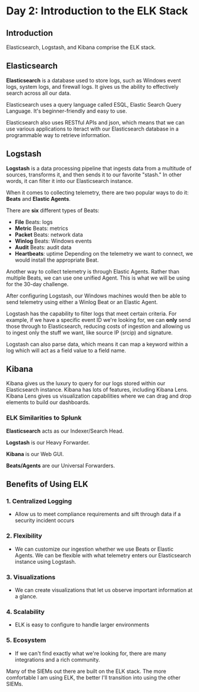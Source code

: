 # Day 2: Introduction to the ELK Stack
## Introduction
Elasticsearch, Logstash, and Kibana comprise the ELK stack.

## Elasticsearch
**Elasticsearch** is a database used to store logs, such as Windows event logs, system logs, and firewall logs. It gives us the ability to effectively search across all our data. 

Elasticsearch uses a query language called ESQL, Elastic Search Query Language. It's beginner-friendly and easy to use.

Elasticsearch also uses RESTful APIs and json, which means that we can use various applications to iteract with our Elasticsearch database in a programmable way to retrieve information.

## Logstash
**Logstash** is a data processing pipeline that ingests data from a multitude of sources, transforms it, and then sends it to our favorite "stash." In other words, it can filter it into our Elasticsearch instance. 

When it comes to collecting telemetry, there are two popular ways to do it: **Beats** and **Elastic Agents**.

There are **six** different types of Beats:

- **File** Beats: logs
- **Metric** Beats: metrics
- **Packet** Beats: network data
- **Winlog** Beats: Windows events
- **Audit** Beats: audit data
- **Heartbeats**: uptime
Depending on the telemetry we want to connect, we would install the appropriate Beat.

Another way to collect telemetry is through Elastic Agents. Rather than multiple Beats, we can use one unified Agent. This is what we will be using for the 30-day challenge.

After configuring Logstash, our Windows machines would then be able to send telemetry using either a Winlog Beat or an Elastic Agent.

Logstash has the capability to filter logs that meet certain criteria. For example, if we have a specific event ID we're looking for, we can **only** send those through to Elasticsearch, reducing costs of ingestion and allowing us to ingest only the stuff we want, like source IP (srcip) and signature.

Logstash can also parse data, which means it can map a keyword within a log which will act as a field value to a field name.

## Kibana
Kibana gives us the luxury to query for our logs stored within our Elasticsearch instance. Kibana has lots of features, including Kibana Lens. Kibana Lens gives us visualization capabilities where we can drag and drop elements to build our dashboards.

### ELK Similarities to Splunk
**Elasticsearch** acts as our Indexer/Search Head.

**Logstash** is our Heavy Forwarder.

**Kibana** is our Web GUI.

**Beats/Agents** are our Universal Forwarders.

## Benefits of Using ELK
### 1. Centralized Logging
- Allow us to meet compliance requirements and sift through data if a security incident occurs

### 2. Flexibility
- We can customize our ingestion whether we use Beats or Elastic Agents. We can be flexible with what telemetry enters our Elasticsearch instance using Logstash.

### 3. Visualizations
- We can create visualizations that let us observe important information at a glance.

### 4. Scalability
- ELK is easy to configure to handle larger environments

### 5. Ecosystem
- If we can't find exactly what we're looking for, there are many integrations and a rich community.

Many of the SIEMs out there are built on the ELK stack. The more comfortable I am using ELK, the better I'll transition into using the other SIEMs.



